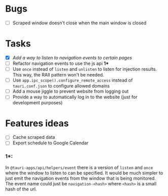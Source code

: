 # Bugs
- [ ] Scraped window doesn't close when the main window is closed

# Tasks
- [x] _Add a way to listen to navigation events to certain pages_
- [ ] Refactor navigation events to use the js api __1*__ 
- [ ] Use `once` instead of `listen` and `unlisten` to listen for injection results. This way, the RAII pattern 
      won't be needed.
- [ ] Use `app.ipc_scope().configure_remote_access` instead of `tauri.conf.json` to configure allowed domains
- [ ] Add a mouse jiggle to prevent website from logging out
- [ ] Provide a way to automatically log in to the website (just for development purposes)

# Features ideas
- [ ] Cache scraped data
- [ ] Export schedule to Google Calendar

### 1*:
In `@tauri-apps/api/helpers/event` there is a version of `listen` and `once` where the window to listen to can 
be specified. It would be much simpler to just emit the navigation events from the window that is being monitored.
The event name could just be `navigation-<hash>` where `<hash>` is a small hash of the url.